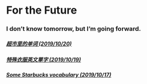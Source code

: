 # For the Future

### I don’t know tomorrow, but I’m going forward.

##### [超市里的单词 (2019/10/20)](/20191020.html)

##### [特殊衣服英文單字 (2019/10/19)](/20191019.html)

##### [ Some Starbucks vocabulary (2019/10/17)](/20191017.html)


